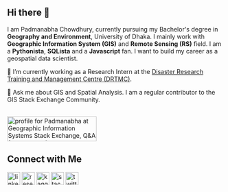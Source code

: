 ## Hi there 👋

<!--
**GOItPadma/GOItPadma** is a ✨ _special_ ✨ repository because its `README.md` (this file) appears on your GitHub profile.

Here are some ideas to get you started:

- 🔭 I’m currently working on ...
- 🌱 I’m currently learning ...
- 👯 I’m looking to collaborate on ...
- 🤔 I’m looking for help with ...
- 💬 Ask me about ...
- 📫 How to reach me: ...
- 😄 Pronouns: ...
- ⚡ Fun fact: ...
-->
I am Padmanabha Chowdhury, currently pursuing my Bachelor's degree in <b>Geography and Environment</b>, University of Dhaka. I mainly work with <b>Geographic Information System (GIS)</b> and <b>Remote Sensing (RS)</b> field.
I am a <b>Pythonista</b>, <b>SQLista</b> and a <b>Javascript</b> fan. I want to build my
career as a geospatial data scientist. 
<!--My interest lies in the following environmental issues:
<ul>
<li>Coastal Geomorphology</li>
<li>Coastal and Marine Environment</li>
<li>Coastal Processes</li> 
</ul>-->
🔭 I’m currently working as a Research Intern at the <a href="https://www.du.ac.bd/profile/21">Disaster Research Training and Management Centre (DRTMC)</a>.<br>
<!-- 👯 I’m looking to collaborate on appllying machine learning techniques related to natural hazards<br> !-->
💬 Ask me about GIS and Spatial Analysis. I am a regular contributor to the GIS Stack Exchange Community.<br>

<br>
<a href="https://gis.stackexchange.com/users/181131/padmanabha"><img src="https://gis.stackexchange.com/users/flair/181131.png?theme=dark" width="208" height="58" alt="profile for Padmanabha at Geographic Information Systems Stack Exchange, Q&amp;A for cartographers, geographers and GIS professionals" title="profile for Padmanabha at Geographic Information Systems Stack Exchange, Q&amp;A for cartographers, geographers and GIS professionals"></a>
<br>

## Connect with Me<br>
[<img src='https://cdn.jsdelivr.net/npm/simple-icons@3.0.1/icons/linkedin.svg' alt='linkedin' height='30'>](https://www.linkedin.com/in/padmanabha-chowdhury-652a17a8/) [<img src='https://cdn.jsdelivr.net/npm/simple-icons@3.0.1/icons/researchgate.svg' alt='researchgate' height='30'>](https://www.researchgate.net/profile/Padmanabha-Chowdhury) [<img src='https://cdn.jsdelivr.net/npm/simple-icons@3.0.1/icons/kaggle.svg' alt='kaggle' height='30'>](https://www.kaggle.com/pnchowdhury) [<img src='https://cdn.jsdelivr.net/npm/simple-icons@3.0.1/icons/stackexchange.svg' alt='stackexchange' height='30'>](https://gis.stackexchange.com/users/181131/padmanabha-chowdhury)  [<img src='https://cdn.jsdelivr.net/npm/simple-icons@3.0.1/icons/twitter.svg' alt='twitter' height='30'>](https://twitter.com/PadmanabhaChy)
